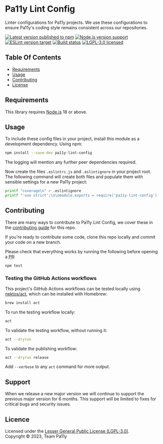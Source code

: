 # Pa11y Lint Config

Linter configurations for Pa11y projects. We use these configurations to ensure Pa11y's coding style remains consistent across our repositories.

[![Latest version published to npm][shield-npm]][info-npm]
[![Node.js version support][shield-node]][info-node]
[![ESLint version target][shield-eslint]][eslint]
[![Build status][shield-build]][info-build]
[![LGPL-3.0 licensed][shield-license]][info-license]

## Table Of Contents

- [Requirements](#requirements)
- [Usage](#usage)
- [Contributing](#contributing)
- [License](#license)

## Requirements

This library requires [Node.js] 18 or above.

## Usage

To include these config files in your project, install this module as a development dependency. Using npm:

```sh
npm install --save-dev pa11y-lint-config
```

The logging will mention any further peer dependencies required.

Now create the files `.eslintrc.js` and `.eslintignore` in your project root. The following command will create both files and populate them with sensible settings for a new Pa11y project:

```sh
printf "coverage\n" > .eslintignore
printf "'use strict';\n\nmodule.exports = require('pa11y-lint-config');\n" > .eslintrc.js
```

## Contributing

There are many ways to contribute to Pa11y Lint Config, we cover these in the [contributing guide](CONTRIBUTING.md) for this repo.

If you're ready to contribute some code, clone this repo locally and commit your code on a new branch.

Please check that everything works by running the following before opening a <abbr title="pull request">PR</abbr>:

```sh
npm test
```

### Testing the GitHub Actions workflows

This project's GitHub Actions workflows can be tested locally using [nektos/act](https://github.com/nektos/act), which can be installed with Homebrew:

```sh
brew install act
```

To run the testing workflow locally:

```sh
act
```

To validate the testing workflow, without running it:

```sh
act --dryrun
```

To validate the publishing workflow:

```sh
act --dryrun release
```

Add `--verbose` to any `act` command for more output.

## Support

When we release a new major version we will continue to support the previous major version for 6 months. This support will be limited to fixes for critical bugs and security issues.

## Licence

Licensed under the [Lesser General Public License (LGPL-3.0)](LICENSE).<br/>
Copyright &copy; 2023, Team Pa11y


[eslint]: http://eslint.org/
[issues]: https://github.com/pa11y/pa11y-lint-config/issues
[node.js]: https://nodejs.org/

[info-build]: https://github.com/pa11y/pa11y-lint-config/actions/workflows/tests.yml
[info-license]: LICENSE
[info-node]: package.json
[info-npm]: https://www.npmjs.com/package/pa11y-lint-config
[shield-build]: https://github.com/pa11y/pa11y-lint-config/actions/workflows/tests.yml/badge.svg
[shield-eslint]: https://img.shields.io/npm/dependency-version/pa11y-lint-config/dev/eslint
[shield-license]: https://img.shields.io/badge/license-LGPL%203.0-blue
[shield-node]: https://img.shields.io/node/v/pa11y-lint-config
[shield-npm]: https://img.shields.io/npm/v/pa11y-lint-config
